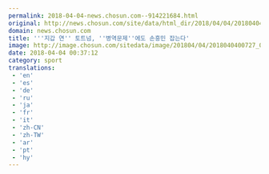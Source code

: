 ```yaml
---
permalink: 2018-04-04-news.chosun.com--914221684.html
original: http://news.chosun.com/site/data/html_dir/2018/04/04/2018040400749.html
domain: news.chosun.com
title: '''지갑 연'' 토트넘, ''병역문제''에도 손흥민 잡는다'
image: http://image.chosun.com/sitedata/image/201804/04/2018040400727_0.jpg
date: 2018-04-04 00:37:12
category: sport
translations: 
 - 'en'
 - 'es'
 - 'de'
 - 'ru'
 - 'ja'
 - 'fr'
 - 'it'
 - 'zh-CN'
 - 'zh-TW'
 - 'ar'
 - 'pt'
 - 'hy'
---
```


